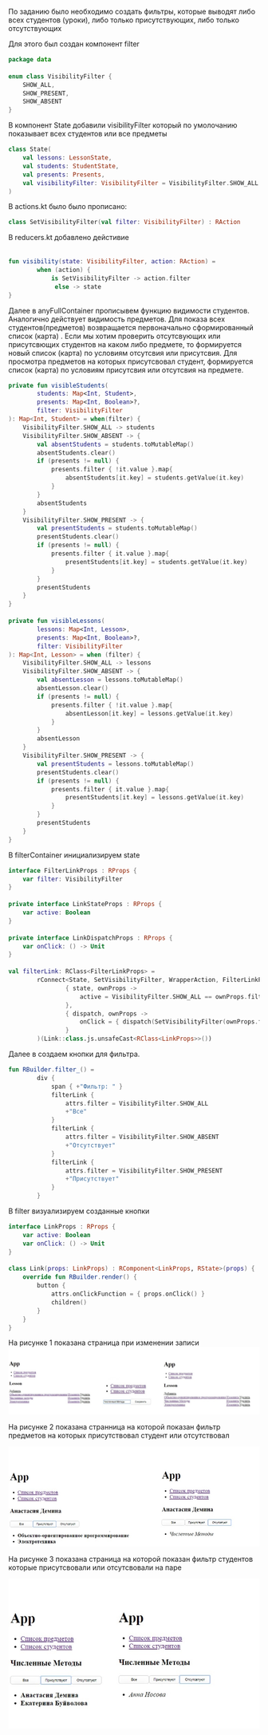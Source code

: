 По заданию было необходимо создать  фильтры, которые выводят либо всех студентов (уроки), либо только присутствующих, либо только отсутствующих


Для этого был создан компонент filter

```kotlin
package data

enum class VisibilityFilter {
    SHOW_ALL,
    SHOW_PRESENT,
    SHOW_ABSENT
}
```

В компонент State добавили visibilityFilter который по умолочанию показывает всех студентов или все предметы

```kotlin 
class State(
    val lessons: LessonState,
    val students: StudentState,
    val presents: Presents,
    val visibilityFilter: VisibilityFilter = VisibilityFilter.SHOW_ALL
)
```


В  actions.kt было было прописано: 

```kotlin
class SetVisibilityFilter(val filter: VisibilityFilter) : RAction
```

В reducers.kt добавлено дейстивие

```kotlin

fun visibility(state: VisibilityFilter, action: RAction) =
        when (action) {
            is SetVisibilityFilter -> action.filter
             else -> state
}
```

Далее в anyFullContainer прописывем функцию видимости студентов. Аналогично действует видимость предметов.
Для показа всех студентов(предметов) возвращается первоначально сформированный список (карта) . Если мы хотим проверить отсутсвующих или присутсвющих студентов на каком либо предмете, то формируется новый список (карта) по условиям отсутсвия или присутсвия. Для просмотра предметов на которых присутсвовал студент, формируется список (карта) по условиям присутсвия или отсутсвия на предмете.

```kotlin
private fun visibleStudents(
        students: Map<Int, Student>,
        presents: Map<Int, Boolean>?,
        filter: VisibilityFilter
): Map<Int, Student> = when(filter) {
    VisibilityFilter.SHOW_ALL -> students
    VisibilityFilter.SHOW_ABSENT -> {
        val absentStudents = students.toMutableMap()
        absentStudents.clear()
        if (presents != null) {
            presents.filter { !it.value }.map{
                absentStudents[it.key] = students.getValue(it.key)
            }
        }
        absentStudents
    }
    VisibilityFilter.SHOW_PRESENT -> {
        val presentStudents = students.toMutableMap()
        presentStudents.clear()
        if (presents != null) {
            presents.filter { it.value }.map{
                presentStudents[it.key] = students.getValue(it.key)
            }
        }
        presentStudents
    }
}

private fun visibleLessons(
        lessons: Map<Int, Lesson>,
        presents: Map<Int, Boolean>?,
        filter: VisibilityFilter
): Map<Int, Lesson> = when (filter) {
    VisibilityFilter.SHOW_ALL -> lessons
    VisibilityFilter.SHOW_ABSENT -> {
        val absentLesson = lessons.toMutableMap()
        absentLesson.clear()
        if (presents != null) {
            presents.filter { !it.value }.map{
                absentLesson[it.key] = lessons.getValue(it.key)
            }
        }
        absentLesson
    }
    VisibilityFilter.SHOW_PRESENT -> {
        val presentStudents = lessons.toMutableMap()
        presentStudents.clear()
        if (presents != null) {
            presents.filter { it.value }.map{
                presentStudents[it.key] = lessons.getValue(it.key)
            }
        }
        presentStudents
    }
}
```

В filterContainer инициализируем state


```kotlin
interface FilterLinkProps : RProps {
    var filter: VisibilityFilter
}

private interface LinkStateProps : RProps {
    var active: Boolean
}

private interface LinkDispatchProps : RProps {
    var onClick: () -> Unit
}

val filterLink: RClass<FilterLinkProps> =
        rConnect<State, SetVisibilityFilter, WrapperAction, FilterLinkProps, LinkStateProps, LinkDispatchProps, LinkProps>(
                { state, ownProps ->
                    active = VisibilityFilter.SHOW_ALL == ownProps.filter
                },
                { dispatch, ownProps ->
                    onClick = { dispatch(SetVisibilityFilter(ownProps.filter)) }
                }
        )(Link::class.js.unsafeCast<RClass<LinkProps>>())
```

Далее в  создаем кнопки для фильтра.

```kotlin
fun RBuilder.filter_() =
        div {
            span { +"Фильтр: " }
            filterLink {
                attrs.filter = VisibilityFilter.SHOW_ALL
                +"Все"
            }
            filterLink {
                attrs.filter = VisibilityFilter.SHOW_ABSENT
                +"Отсутствует"
            }
            filterLink {
                attrs.filter = VisibilityFilter.SHOW_PRESENT
                +"Присутствует"
            }
        }
```

В filter визуализируем созданные кнопки

```kotlin
interface LinkProps : RProps {
    var active: Boolean
    var onClick: () -> Unit
}

class Link(props: LinkProps) : RComponent<LinkProps, RState>(props) {
    override fun RBuilder.render() {
        button {
            attrs.onClickFunction = { props.onClick() }
            children()
        }
    }
}
```


 <p> На рисунке 1 показана страница при изменении записи



<img src = 1.jpg>

На рисунке 2 показана странница на которой показан фильтр предметов на которых присутствовал студент или отсутствовал

<img src = 2.jpg>

На рисунке 3 показана страница на которой показан фильтр студентов которые присутсвовали или отсутсвовали на паре

<img src = 3_1.jpg>



